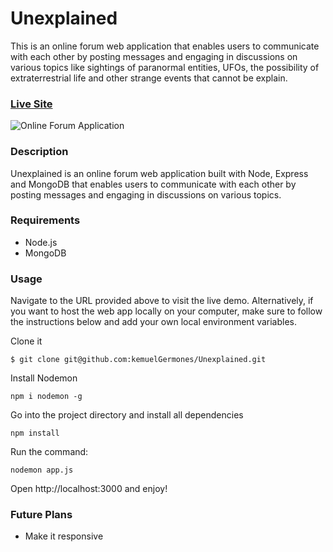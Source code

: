# Unexplained

This is an online forum web application that enables users to communicate with each other by posting messages and engaging in discussions on various topics like sightings of paranormal entities, UFOs, the possibility of extraterrestrial life and other strange events that cannot be explain.

### [Live Site](https://unexplained.vercel.app/)

![Online Forum Application](https://res.cloudinary.com/de9dxfdav/image/upload/v1666364496/Project%20Promotion/Screenshot_2022-10-21_224728_jwqjik.jpg)

### Description

Unexplained is an online forum web application built with Node, Express and MongoDB that enables users to communicate with each other by posting messages and engaging in discussions on various topics.

### Requirements

- Node.js
- MongoDB

### Usage

Navigate to the URL provided above to visit the live demo. Alternatively, if you want to host the web app locally on your computer, make sure to follow the instructions below and add your own local environment variables.

Clone it

```
$ git clone git@github.com:kemuelGermones/Unexplained.git
```

Install Nodemon

```
npm i nodemon -g
```

Go into the project directory and install all dependencies

```
npm install
```

Run the command:

```
nodemon app.js
```

Open http://localhost:3000 and enjoy!

### Future Plans

- Make it responsive
